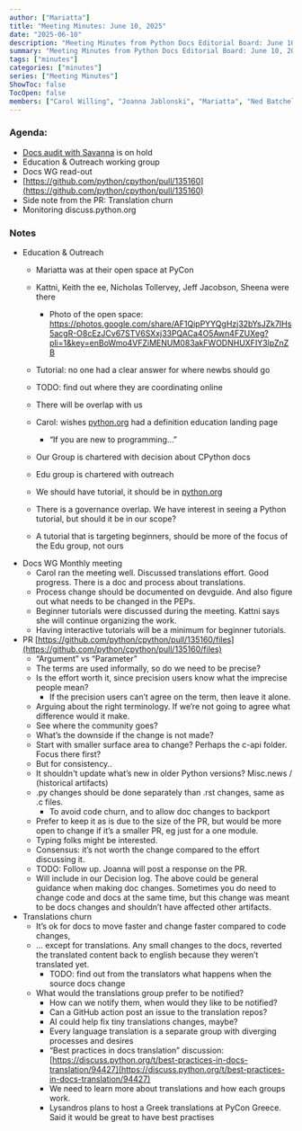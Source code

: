 ```yaml
---
author: ["Mariatta"]
title: "Meeting Minutes: June 10, 2025"
date: "2025-06-10"
description: "Meeting Minutes from Python Docs Editorial Board: June 10, 2025"
summary: "Meeting Minutes from Python Docs Editorial Board: June 10, 2025"
tags: ["minutes"]
categories: ["minutes"]
series: ["Meeting Minutes"]
ShowToc: false
TocOpen: false
members: ["Carol Willing", "Joanna Jablonski", "Mariatta", "Ned Batchelder"]
---
```


### Agenda:



* [Docs audit with Savanna](https://docs.google.com/document/d/10MSDlxmgPex3ZGVr-4OggI2lqSAlv_0OTDchGlrLIkk/edit?usp=sharing) is on hold
* Education & Outreach working group
* Docs WG read-out
* [https://github.com/python/cpython/pull/135160](https://github.com/python/cpython/pull/135160) 
* Side note from the PR: Translation churn
* Monitoring discuss.python.org

### Notes

* Education & Outreach
    * Mariatta was at their open space at PyCon
    * Kattni, Keith the ee, Nicholas Tollervey, Jeff Jacobson, Sheena were there
        * Photo of the open space:
            https://photos.google.com/share/AF1QipPYYQgHzj32bYsJZk7IHs5acgR-O8cEzJCv67STV6SXxj33PQACa4O5Awn4FZUXeg?pli=1&key=enBoWmo4VFZiMENUM083akFWODNHUXFIY3lpZnZB

    * Tutorial: no one had a clear answer for where newbs should go
    * TODO: find out where they are coordinating online
    * There will be overlap with us
    * Carol: wishes [python.org](python.org) had a definition education landing page
        * “If you are new to programming…”
    * Our Group is chartered with decision about CPython docs
    * Edu group is chartered with outreach 
    * We should have tutorial, it should be in [python.org](python.org)
    * There is a governance overlap. We have interest in seeing a Python tutorial, but should it be in our scope?
    * A tutorial that is targeting beginners, should be more of the focus of the Edu group, not ours
* Docs WG Monthly meeting
    * Carol ran the meeting well. Discussed translations effort. Good progress. There is a doc and process about translations.
    * Process change should be documented on devguide. And also figure out what needs to be changed in the PEPs.
    * Beginner tutorials were discussed during the meeting. Kattni says she will continue organizing the work.
    * Having interactive tutorials will be a minimum for beginner tutorials.
* PR [https://github.com/python/cpython/pull/135160/files](https://github.com/python/cpython/pull/135160/files)
    * “Argument” vs “Parameter”
    * The terms are used informally, so do we need to be precise?
    * Is the effort worth it, since precision users know what the imprecise people mean?
        * If the precision users can’t agree on the term, then leave it alone.
    * Arguing about the right terminology. If we’re not going to agree what difference would it make.
    * See where the community goes? 
    * What’s the downside if the change is not made?
    * Start with smaller surface area to change? Perhaps the c-api folder. Focus there first?
    * But for consistency..
    * It shouldn't update what’s new in older Python versions? Misc.news / (historical artifacts)
    * .py changes should be done separately than .rst changes, same as .c files.
        * To avoid code churn, and to allow doc changes to backport
    * Prefer to keep it as is due to the size of the PR, but would be more open to change if it’s a smaller PR, eg just for a one module.
    * Typing folks might be interested.
    * Consensus: it’s not worth the change compared to the effort discussing it. 
    * TODO: Follow up. Joanna will post a response on the PR.
    * Will include in our Decision log. The above could be general guidance when making doc changes. Sometimes you do need to change code and docs at the same time, but this change was meant to be docs changes and shouldn’t have affected other artifacts. 
* Translations churn
    * It’s ok for docs to move faster and change faster compared to code changes,
    * … except for translations. Any small changes to the docs, reverted the translated content back to english because they weren’t translated yet.
        * TODO: find out from the translators what happens when the source docs change
    * What would the translations group prefer to be notified? 
        * How can we notify them, when would they like to be notified?
        * Can a GitHub action post an issue to the translation repos?
        * AI could help fix tiny translations changes, maybe?
        * Every language translation is a separate group with diverging processes and desires
        * “Best practices in docs translation” discussion: \
[https://discuss.python.org/t/best-practices-in-docs-translation/94427](https://discuss.python.org/t/best-practices-in-docs-translation/94427) 
        * We need to learn more about translations and how each groups work.
        * Lysandros plans to host a Greek translations at PyCon Greece. Said it would be great to have best practises